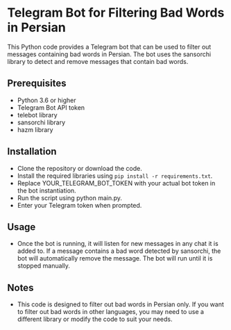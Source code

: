 # Telegram Bot for Filtering Bad Words in Persian
This Python code provides a Telegram bot that can be used to filter out messages containing bad words in Persian. The bot uses the sansorchi library to detect and remove messages that contain bad words.

## Prerequisites
 - Python 3.6 or higher
 - Telegram Bot API token
 - telebot library
 - sansorchi library
 - hazm library
 
## Installation
 - Clone the repository or download the code. 
 - Install the required libraries using ```pip install -r requirements.txt```.
 - Replace YOUR_TELEGRAM_BOT_TOKEN with your actual bot token in the bot instantiation.
 - Run the script using python main.py.
 - Enter your Telegram token when prompted.


## Usage
 - Once the bot is running, it will listen for new messages in any chat it is added to. If a message contains a bad word detected by sansorchi, the bot will automatically remove the message. The bot will run until it is stopped manually.

## Notes
 - This code is designed to filter out bad words in Persian only. If you want to filter out bad words in other languages, you may need to use a different library or modify the code to suit your needs.
